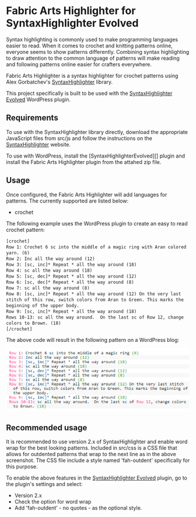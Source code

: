 # Fabric Arts Highlighter for SyntaxHighlighter Evolved
Syntax highlighting is commonly used to make programming languages easier to read. When it comes to crochet and knitting patterns online, everyone seems to show patterns differently. Combining syntax highlighting to draw attention to the common language of patterns will make reading and following patterns online easier for crafters everywhere.

Fabric Arts Highlighter is a syntax highlighter for crochet patterns using Alex Gorbatchev's [SyntaxHighlighter][] library.

This project specifically is built to be used with the [SyntaxHighlighter Evolved][] WordPress plugin.

## Requirements
To use with the SyntaxHighlighter library directly, download the appropriate JavaScript files from src/js and follow the instructions on the [SyntaxHighlighter][] website.

To use with WordPress, install the [SyntaxHighlighterEvolved][] plugin and install the Fabric Arts Highlighter plugin from the attahed zip file.

## Usage
Once configured, the Fabric Arts Highlighter will add languages for patterns. The currently supported are listed below:

* crochet

The following example uses the WordPress plugin to create an easy to read crochet pattern:

```
[crochet]
Row 1: Crochet 6 sc into the middle of a magic ring with Aran colored yarn. (6)
Row 2: Inc all the way around (12)
Row 3: [sc, inc]* Repeat * all the way around (18)
Row 4: sc all the way around (18)
Row 5: [sc, dec]* Repeat * all the way around (12)
Row 6: [sc, dec]* Repeat * all the way around (8)
Row 7: sc all the way around (8)
Row 8: [sc, inc]* Repeat * all the way around (12) On the very last stitch of this row, switch colors from Aran to Green. This marks the beginning of the upper body.
Row 9: [sc, inc]* Repeat * all the way around (18)
Rows 10-13: sc all the way around.  On the last sc of Row 12, change colors to Brown. (18)
[/crochet]
```

The above code will result in the following pattern on a WordPress blog:

![alt text][crochet syntax]

## Recommended usage
It is recommended to use version 2.x of SyntaxHighlighter and enable word wrap for the best looking patterns. Included in src/css is a CSS file that allows for outdented patterns that wrap to the next line as in the above screenshot. The CSS file include a style named 'fah-outdent' specifically for this purpose.

To enable the above features in the [SyntaxHighlighter Evolved][] plugin, go to the plugin's settings and select:
* Version 2.x
* Check the option for word wrap
* Add 'fah-outdent' - no quotes - as the optional style.

[SyntaxHighlighter]: http://alexgorbatchev.com/SyntaxHighlighter/
[SyntaxHighlighter Evolved]: http://wordpress.org/extend/plugins/syntaxhighlighter/
[crochet syntax]: https://github.com/jaylindquist/FabricArtsHighlighter/blob/master/src/resources/images/crochetSyntax.png?raw=true "Syntax highlighting for crochet patterns"